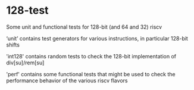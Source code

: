 # 128-test
Some unit and functional tests for 128-bit (and 64 and 32) riscv

‘unit’ contains test generators for various instructions, in particular 128-bit shifts

'int128' contains random tests to check the 128-bit implementation of div[su]/rem[su]

'perf' contains some functional tests that might be used to check the performance behavior of the various riscv flavors
